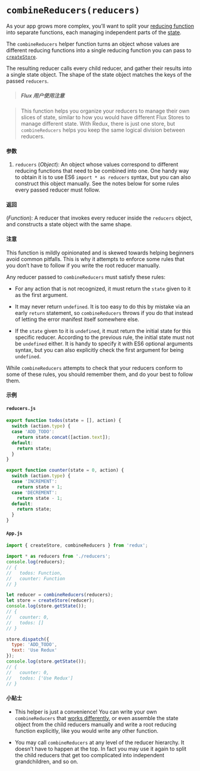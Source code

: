 # `combineReducers(reducers)`

As your app grows more complex, you’ll want to split your [reducing function](../Glossary.md#reducer) into separate functions, each managing independent parts of the [state](../Glossary.md#state).

The `combineReducers` helper function turns an object whose values are different reducing functions into a single
reducing function you can pass to [`createStore`](createStore.md).

The resulting reducer calls every child reducer, and gather their results into a single state object. The shape of the state object matches the keys of the passed `reducers`.

>##### Flux 用户使用注意

>This function helps you organize your reducers to manage their own slices of state, similar to how you would have different Flux Stores to manage different state. With Redux, there is just one store, but `combineReducers` helps you keep the same logical division between reducers.

#### 参数

1. `reducers` (*Object*): An object whose values correspond to different reducing functions that need to be combined into one. One handy way to obtain it is to use ES6 `import * as reducers` syntax, but you can also construct this object manually. See the notes below for some rules every passed reducer must follow.

#### 返回

(*Function*): A reducer that invokes every reducer inside the `reducers` object, and constructs a state object with the same shape.

#### 注意

This function is mildly opinionated and is skewed towards helping beginners avoid common pitfalls. This is why it attempts to enforce some rules that you don’t have to follow if you write the root reducer manually.

Any reducer passed to `combineReducers` must satisfy these rules:

* For any action that is not recognized, it must return the `state` given to it as the first argument.

* It may never return `undefined`. It is too easy to do this by mistake via an early `return` statement, so `combineReducers` throws if you do that instead of letting the error manifest itself somewhere else.

* If the `state` given to it is `undefined`, it must return the initial state for this specific reducer. According to the previous rule, the initial state must not be `undefined` either. It is handy to specify it with ES6 optional arguments syntax, but you can also explicitly check the first argument for being `undefined`.

While `combineReducers` attempts to check that your reducers conform to some of these rules, you should remember them, and do your best to follow them.

#### 示例

#### `reducers.js`

```js
export function todos(state = [], action) {
  switch (action.type) {
  case 'ADD_TODO':
    return state.concat([action.text]);
  default:
    return state;
  }
}

export function counter(state = 0, action) {
  switch (action.type) {
  case 'INCREMENT':
    return state + 1;
  case 'DECREMENT':
    return state - 1;
  default:
    return state;
  }
}
```

#### `App.js`

```js
import { createStore, combineReducers } from 'redux';

import * as reducers from './reducers';
console.log(reducers);
// {
//   todos: Function,
//   counter: Function
// }

let reducer = combineReducers(reducers);
let store = createStore(reducer);
console.log(store.getState());
// {
//   counter: 0,
//   todos: []
// }

store.dispatch({
  type: 'ADD_TODO',
  text: 'Use Redux'
});
console.log(store.getState());
// {
//   counter: 0,
//   todos: ['Use Redux']
// }
```

#### 小贴士

* This helper is just a convenience! You can write your own `combineReducers` that [works differently](https://github.com/acdlite/reduce-reducers), or even assemble the state object from the child reducers manually and write a root reducing function explicitly, like you would write any other function.

* You may call `combineReducers` at any level of the reducer hierarchy. It doesn’t have to happen at the top. In fact you may use it again to split the child reducers that get too complicated into independent grandchildren, and so on.
